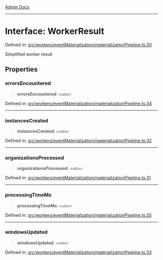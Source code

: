[Admin Docs](/)

***

# Interface: WorkerResult

Defined in: [src/workers/eventMaterialization/materializationPipeline.ts:30](https://github.com/gautam-divyanshu/talawa-api/blob/de42235531e11387f0ad0479547630845dbc8b37/src/workers/eventMaterialization/materializationPipeline.ts#L30)

Simplified worker result

## Properties

### errorsEncountered

> **errorsEncountered**: `number`

Defined in: [src/workers/eventMaterialization/materializationPipeline.ts:34](https://github.com/gautam-divyanshu/talawa-api/blob/de42235531e11387f0ad0479547630845dbc8b37/src/workers/eventMaterialization/materializationPipeline.ts#L34)

***

### instancesCreated

> **instancesCreated**: `number`

Defined in: [src/workers/eventMaterialization/materializationPipeline.ts:32](https://github.com/gautam-divyanshu/talawa-api/blob/de42235531e11387f0ad0479547630845dbc8b37/src/workers/eventMaterialization/materializationPipeline.ts#L32)

***

### organizationsProcessed

> **organizationsProcessed**: `number`

Defined in: [src/workers/eventMaterialization/materializationPipeline.ts:31](https://github.com/gautam-divyanshu/talawa-api/blob/de42235531e11387f0ad0479547630845dbc8b37/src/workers/eventMaterialization/materializationPipeline.ts#L31)

***

### processingTimeMs

> **processingTimeMs**: `number`

Defined in: [src/workers/eventMaterialization/materializationPipeline.ts:35](https://github.com/gautam-divyanshu/talawa-api/blob/de42235531e11387f0ad0479547630845dbc8b37/src/workers/eventMaterialization/materializationPipeline.ts#L35)

***

### windowsUpdated

> **windowsUpdated**: `number`

Defined in: [src/workers/eventMaterialization/materializationPipeline.ts:33](https://github.com/gautam-divyanshu/talawa-api/blob/de42235531e11387f0ad0479547630845dbc8b37/src/workers/eventMaterialization/materializationPipeline.ts#L33)
